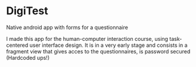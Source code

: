 # DigiTest
Native android app with forms for a questionnaire

I made this app for the human-computer interaction course, using task-centered user interface design.
It is in a very early stage and consists in a fragment view that gives acces to the questionnaires, is password secured (Hardcoded ups!)

